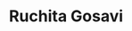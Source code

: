 ---
  layout: user
  title: Ruchita Gosavi
  image: ruchita.jpg
  location: Nasik, Maharashtra
  github: https://github.com/Ruchita1010
  linkedin: https://www.linkedin.com/in/ruchita-gosavi
  twitter: N/A
---